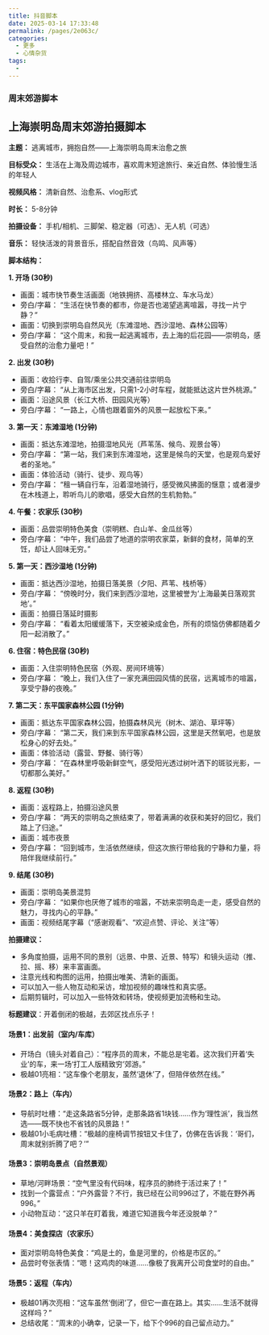 ```yaml
---
title: 抖音脚本
date: 2025-03-14 17:33:48
permalink: /pages/2e063c/
categories:
  - 更多
  - 心情杂货
tags:
  - 
---
```


### 周末郊游脚本

## 上海崇明岛周末郊游拍摄脚本

**主题：** 逃离城市，拥抱自然——上海崇明岛周末治愈之旅

**目标受众：** 生活在上海及周边城市，喜欢周末短途旅行、亲近自然、体验慢生活的年轻人

**视频风格：** 清新自然、治愈系、vlog形式

**时长：** 5-8分钟

**拍摄设备：** 手机/相机、三脚架、稳定器（可选）、无人机（可选）

**音乐：** 轻快活泼的背景音乐，搭配自然音效（鸟鸣、风声等）

**脚本结构：**

**1. 开场 (30秒)**

* 画面：城市快节奏生活画面（地铁拥挤、高楼林立、车水马龙）
* 旁白/字幕： “生活在快节奏的都市，你是否也渴望逃离喧嚣，寻找一片宁静？”
* 画面：切换到崇明岛自然风光（东滩湿地、西沙湿地、森林公园等）
* 旁白/字幕： “这个周末，和我一起逃离城市，去上海的后花园——崇明岛，感受自然的治愈力量吧！”

**2. 出发 (30秒)**

* 画面：收拾行李、自驾/乘坐公共交通前往崇明岛
* 旁白/字幕： “从上海市区出发，只需1-2小时车程，就能抵达这片世外桃源。”
* 画面：沿途风景（长江大桥、田园风光等）
* 旁白/字幕： “一路上，心情也跟着窗外的风景一起放松下来。”

**3. 第一天：东滩湿地 (1分钟)**

* 画面：抵达东滩湿地，拍摄湿地风光（芦苇荡、候鸟、观景台等）
* 旁白/字幕： “第一站，我们来到东滩湿地，这里是候鸟的天堂，也是观鸟爱好者的圣地。”
* 画面：体验活动（骑行、徒步、观鸟等）
* 旁白/字幕： “租一辆自行车，沿着湿地骑行，感受微风拂面的惬意；或者漫步在木栈道上，聆听鸟儿的歌唱，感受大自然的生机勃勃。”

**4. 午餐：农家乐 (30秒)**

* 画面：品尝崇明特色美食（崇明糕、白山羊、金瓜丝等）
* 旁白/字幕： “中午，我们品尝了地道的崇明农家菜，新鲜的食材，简单的烹饪，却让人回味无穷。”

**5. 第一天：西沙湿地 (1分钟)**

* 画面：抵达西沙湿地，拍摄日落美景（夕阳、芦苇、栈桥等）
* 旁白/字幕： “傍晚时分，我们来到西沙湿地，这里被誉为‘上海最美日落观赏地’。”
* 画面：拍摄日落延时摄影
* 旁白/字幕： “看着太阳缓缓落下，天空被染成金色，所有的烦恼仿佛都随着夕阳一起消散了。”

**6. 住宿：特色民宿 (30秒)**

* 画面：入住崇明特色民宿（外观、房间环境等）
* 旁白/字幕： “晚上，我们入住了一家充满田园风情的民宿，远离城市的喧嚣，享受宁静的夜晚。”

**7. 第二天：东平国家森林公园 (1分钟)**

* 画面：抵达东平国家森林公园，拍摄森林风光（树木、湖泊、草坪等）
* 旁白/字幕： “第二天，我们来到东平国家森林公园，这里是天然氧吧，也是放松身心的好去处。”
* 画面：体验活动（露营、野餐、骑行等）
* 旁白/字幕： “在森林里呼吸新鲜空气，感受阳光透过树叶洒下的斑驳光影，一切都那么美好。”

**8. 返程 (30秒)**

* 画面：返程路上，拍摄沿途风景
* 旁白/字幕： “两天的崇明岛之旅结束了，带着满满的收获和美好的回忆，我们踏上了归途。”
* 画面：城市夜景
* 旁白/字幕： “回到城市，生活依然继续，但这次旅行带给我的宁静和力量，将陪伴我继续前行。”

**9. 结尾 (30秒)**

* 画面：崇明岛美景混剪
* 旁白/字幕： “如果你也厌倦了城市的喧嚣，不妨来崇明岛走一走，感受自然的魅力，寻找内心的平静。”
* 画面：视频结尾字幕（“感谢观看”、“欢迎点赞、评论、关注”等）

**拍摄建议：**

* 多角度拍摄，运用不同的景别（远景、中景、近景、特写）和镜头运动（推、拉、摇、移）来丰富画面。
* 注意光线和构图的运用，拍摄出唯美、清新的画面。
* 可以加入一些人物互动和采访，增加视频的趣味性和真实感。
* 后期剪辑时，可以加入一些特效和转场，使视频更加流畅和生动。





**标题建议**：开着倒闭的极越，去郊区找点乐子！

#### **场景1：出发前（室内/车库）**

- 开场白（镜头对着自己）：“程序员的周末，不能总是宅着。这次我们开着‘失业’的车，来一场‘打工人版精致穷’郊游。”
- 极越01亮相：“这车像个老朋友，虽然‘退休’了，但陪伴依然在线。”

#### **场景2：路上（车内）**

- 导航时吐槽：“走这条路省5分钟，走那条路省1块钱……作为‘理性派’，我当然选——既不快也不省钱的风景路！”
- 极越01小毛病吐槽：“极越的座椅调节按钮又卡住了，仿佛在告诉我：‘哥们，周末就别折腾了吧？’”

#### **场景3：崇明岛景点（自然景观）**

- 草地/河畔场景：“空气里没有代码味，程序员的肺终于活过来了！”
- 找到一个露营点：“户外露营？不行，我已经在公司996过了，不能在野外再996。”
- 小动物互动：“这只羊在盯着我，难道它知道我今年还没脱单？”

#### **场景4：美食探店（农家乐）**

- 面对崇明岛特色美食：“鸡是土的，鱼是河里的，价格是市区的。”
- 品尝时夸张表情：“嗯！这鸡肉的味道……像极了我离开公司食堂时的自由。”

#### **场景5：返程（车内）**

- 极越01再次亮相：“这车虽然‘倒闭’了，但它一直在路上。其实……生活不就得这样吗？”
- 总结收尾：“周末的小确幸，记录一下，给下个996的自己留点动力。”

